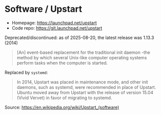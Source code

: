 # Software / Upstart

- Homepage: <https://launchpad.net/upstart>
- Code repo: <https://git.launchpad.net/upstart>

Deprecated/discontinued: as of 2025-08-20, the latest release was 1.13.3 (2014)

> \[An\] event-based replacement for the traditional init daemon -the method by which several Unix-like computer operating systems perform tasks when the computer is started.

Replaced by `systemd`:

> In 2014, Upstart was placed in maintenance mode, and other init daemons, such as systemd, were recommended in place of Upstart.
> Ubuntu moved away from Upstart with the release of version 15.04 (Vivid Vervet) in favor of migrating to systemd.

Source: <https://en.wikipedia.org/wiki/Upstart_(software)>
